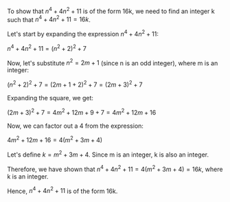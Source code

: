  To show that $n^4 + 4n^2 + 11$ is of the form 16k, we need to find an integer k such that $n^4 + 4n^2 + 11 = 16k$.

Let's start by expanding the expression $n^4 + 4n^2 + 11$:

$n^4 + 4n^2 + 11 = (n^2 + 2)^2 + 7$

Now, let's substitute $n^2 = 2m + 1$ (since n is an odd integer), where m is an integer:

$(n^2 + 2)^2 + 7 = (2m + 1 + 2)^2 + 7 = (2m + 3)^2 + 7$

Expanding the square, we get:

$(2m + 3)^2 + 7 = 4m^2 + 12m + 9 + 7 = 4m^2 + 12m + 16$

Now, we can factor out a 4 from the expression:

$4m^2 + 12m + 16 = 4(m^2 + 3m + 4)$

Let's define $k = m^2 + 3m + 4$. Since m is an integer, k is also an integer.

Therefore, we have shown that $n^4 + 4n^2 + 11 = 4(m^2 + 3m + 4) = 16k$, where k is an integer.

Hence, $n^4 + 4n^2 + 11$ is of the form 16k.
